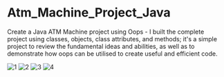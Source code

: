 # Atm_Machine_Project_Java
Create a Java ATM Machine project using Oops - I built the complete project using classes, objects, class attributes, and methods; it's a simple project to review the fundamental ideas and abilities, as well as to demonstrate how oops can be utilised to create useful and efficient code.

![1](https://user-images.githubusercontent.com/109297627/233339676-41cb7c05-7e3a-479a-bf9f-7db421d02e0c.png)
![2](https://user-images.githubusercontent.com/109297627/233339670-c232bca3-36f3-4708-916e-8f9f645e8d20.png)
![3](https://user-images.githubusercontent.com/109297627/233339661-6821da35-19d5-4a2c-bc91-877fce15284d.png)
![4](https://user-images.githubusercontent.com/109297627/233339680-a684fe1f-590b-419f-a4dd-1c82c09e6a5d.png)
